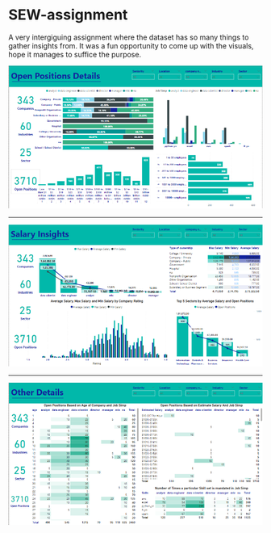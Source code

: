 # SEW-assignment

A very intergiguing assignment where the dataset has so many things to gather insights from. It was a fun opportunity to come up with the visuals, hope it manages to suffice the purpose.

![image](https://github.com/IshaBhardwaj15/SEW-assignment/blob/main/Screenshot%20(169).png)

***

![image](https://github.com/IshaBhardwaj15/SEW-assignment/blob/main/Screenshot%20(170).png)

***

![image](https://github.com/IshaBhardwaj15/SEW-assignment/blob/main/Screenshot%20(171).png)
